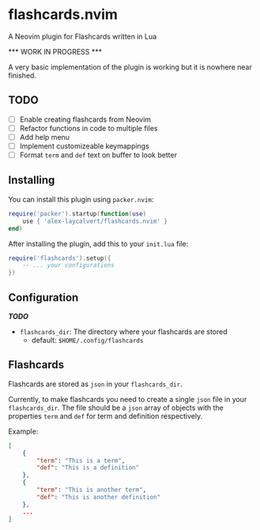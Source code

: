 # flashcards.nvim

A Neovim plugin for Flashcards written in Lua

*** WORK IN PROGRESS ***

A very basic implementation of the plugin is working but it
is nowhere near finished.

## TODO

- [ ] Enable creating flashcards from Neovim
- [ ] Refactor functions in code to multiple files
- [ ] Add help menu
- [ ] Implement customizeable keymappings
- [ ] Format `term` and `def` text on buffer to look better

## Installing

You can install this plugin using `packer.nvim`:

```lua
require('packer').startup(function(use)
    use { 'alex-laycalvert/flashcards.nvim' }
end)
```

After installing the plugin, add this to your `init.lua` file:

```lua
require('flashcards').setup({
    -- ... your configurations
})
```

## Configuration

***TODO***

- `flashcards_dir`: The directory where your flashcards are stored
    - default: `$HOME/.config/flashcards`

## Flashcards

Flashcards are stored as `json` in your `flashcards_dir`.

Currently, to make flashcards you need to create a single `json`
file in your `flashcards_dir`. The file should be a `json` array
of objects with the properties `term` and `def` for term and definition
respectively.

Example:

```json
[
    {
        "term": "This is a term",
        "def": "This is a definition"
    },
    {
        "term": "This is another term",
        "def": "This is another definition"
    },
    ...
]
```
